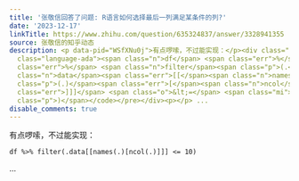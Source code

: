 ```yaml
---
title: '张敬信回答了问题: R语言如何选择最后一列满足某条件的列?'
date: '2023-12-17'
linkTitle: https://www.zhihu.com/question/635324837/answer/3328941355
source: 张敬信的知乎动态
description: <p data-pid="WSfXNu0j">有点啰嗦，不过能实现：</p><div class="highlight"><pre><code
  class="language-ada"><span class="n">df</span> <span class="err">%</span><span class="o">&gt;</span><span
  class="err">%</span> <span class="n">filter</span><span class="p">(.</span><span
  class="n">data</span><span class="err">[[</span><span class="n">names</span><span
  class="p">(.)</span><span class="err">[</span><span class="n">ncol</span><span class="p">(.)</span><span
  class="err">]]]</span> <span class="o">&lt;=</span> <span class="mi">10</span><span
  class="p">)</span></code></pre></div><p></p> ...
disable_comments: true
---
```

<p data-pid="WSfXNu0j">有点啰嗦，不过能实现：</p><div class="highlight"><pre><code class="language-ada"><span class="n">df</span> <span class="err">%</span><span class="o">&gt;</span><span class="err">%</span> <span class="n">filter</span><span class="p">(.</span><span class="n">data</span><span class="err">[[</span><span class="n">names</span><span class="p">(.)</span><span class="err">[</span><span class="n">ncol</span><span class="p">(.)</span><span class="err">]]]</span> <span class="o">&lt;=</span> <span class="mi">10</span><span class="p">)</span></code></pre></div><p></p> ...